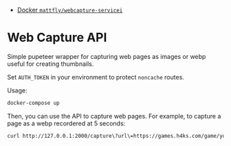 - [Docker `mattfly/webcapture-servicei`](https://hub.docker.com/repository/docker/mattfly/webcapture-service)
# Web Capture API

Simple pupeteer wrapper for capturing web pages as images or webp useful for creating thumbnails.

Set `AUTH_TOKEN` in your environment to protect `noncache` routes.

Usage:
```bash
docker-compose up
```

Then, you can use the API to capture web pages. For example, to capture a page as a webp recordered at 5 seconds:
```bash
curl http://127.0.0.1:2000/capture\?url\=https://games.h4ks.com/game/yuyy\&format\=webp\&length\=5 -o output.webp
```
